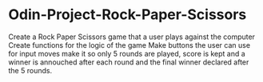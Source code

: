 # Odin-Project-Rock-Paper-Scissors
Create a Rock Paper Scissors game that a user plays against the computer
Create functions for the logic of the game
Make buttons the user can use for input moves
make it so only 5 rounds are played, score is kept and a winner is annouched after each round and the final winner
declared after the 5 rounds.
